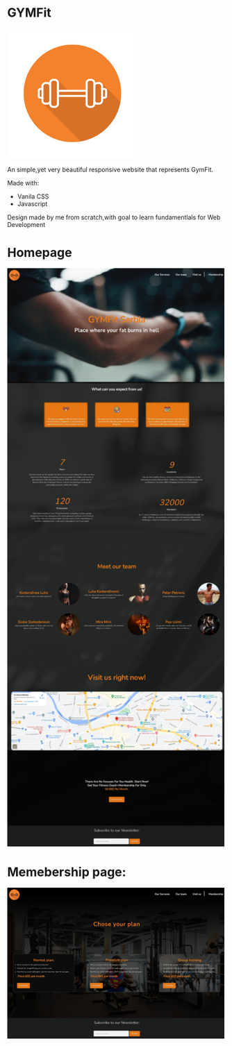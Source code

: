 # GYMFit
<img src="images/logo.png" style="width:300px;">
<p>An simple,yet very beautiful responsive website that represents GymFit.</p>
<p>Made with:</p>
<ul>
  <li>Vanila CSS</li>
  <li>Javascript</li>
</ul>
<p>Design made by me from scratch,with goal to learn fundamentlals for Web Development</p>
<a href="https://neckezz.github.io/GYMFit/" target="_blank"></a>
<h1>Homepage</h1>
<img src="images/home.jpeg" style="width:500px;">
<h1>Memebership page:</h1>
<img src="images/membership.jpeg" style="width:500px;">
